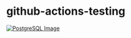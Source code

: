 # github-actions-testing

[![PostgreSQL Image](https://github.com/gamertense/github-actions-testing/actions/workflows/postgres.yml/badge.svg)](https://github.com/gamertense/github-actions-testing/actions/workflows/postgres.yml)
